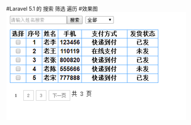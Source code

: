 #Laravel 5.1 的 搜索 筛选 遍历 
#效果图
![image](https://github.com/likeyou521/Laravel-5.1-/raw/master/效果图.png)